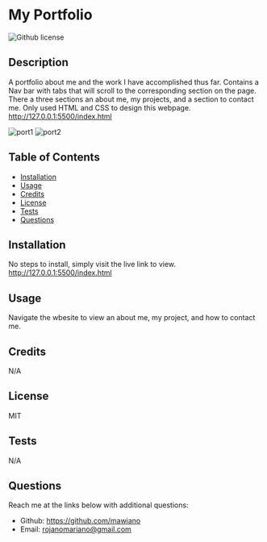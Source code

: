# My Portfolio
![Github license](https://img.shields.io/static/v1?label=License&message=MIT&color=brightgreen)

## Description 
A portfolio about me and the work I have accomplished thus far. Contains a Nav bar with tabs that will scroll to the corresponding section on the page. There a three sections an about me, my projects, and a section to contact me. Only used HTML and CSS to design this webpage. http://127.0.0.1:5500/index.html

  ![port1](https://user-images.githubusercontent.com/117341197/218275367-2e4a7df9-45b9-4f61-a26e-e8cb0bcf5ce4.PNG)
![port2](https://user-images.githubusercontent.com/117341197/218275372-77c85fe0-84de-416a-b1d0-7c729adb6282.PNG)

## Table of Contents
    
- [Installation](#installation)
- [Usage](#usage)
- [Credits](#credits)
- [License](#license)
- [Tests](#tests)
- [Questions](#questions)
  
## Installation
No steps to install, simply visit the live link to view.
http://127.0.0.1:5500/index.html
  
  
## Usage
Navigate the wbesite to view an about me, my project, and how to contact me.
   
  
## Credits
N/A
  
  
## License
MIT


## Tests
N/A

## Questions
Reach me at the links below with additional questions:
- Github: https://github.com/mawiano
- Email: rojanomariano@gmail.com
